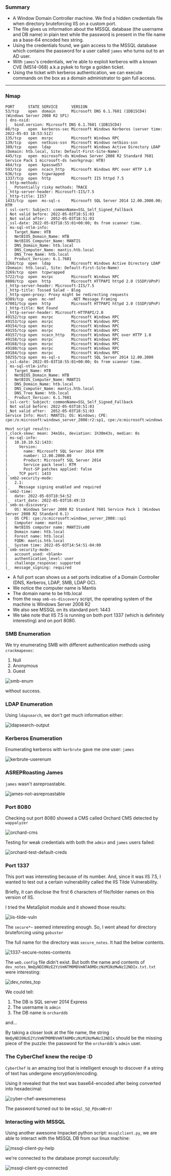 ### Summary
- A Window Domain Controller machine. We find a hidden credentials file when directory bruteforcing IIS on a custom port.
- The file gives us information about the MSSQL database (the username and DB name) in plain text while the password is present in the file name as a base-64 encoded hex string.
- Using the credentials found, we gain access to the MSSQL database which contains the password for a user called `james` who turns out to an AD user.
- With `james`'s credentials, we're able to exploit kerberos with a known CVE (MS14-068) a.k.a pykek to forge a golden ticket.
- Using the ticket with kerberos authentication, we can execute commands on the box as a domain administrator to gain full access.

---

### Nmap
```
PORT      STATE SERVICE      VERSION
53/tcp    open  domain       Microsoft DNS 6.1.7601 (1DB15CD4) (Windows Server 2008 R2 SP1)
| dns-nsid: 
|_  bind.version: Microsoft DNS 6.1.7601 (1DB15CD4)
88/tcp    open  kerberos-sec Microsoft Windows Kerberos (server time: 2022-05-03 18:53:51Z)
135/tcp   open  msrpc        Microsoft Windows RPC
139/tcp   open  netbios-ssn  Microsoft Windows netbios-ssn
389/tcp   open  ldap         Microsoft Windows Active Directory LDAP (Domain: htb.local, Site: Default-First-Site-Name)
445/tcp   open  microsoft-ds Windows Server 2008 R2 Standard 7601 Service Pack 1 microsoft-ds (workgroup: HTB)
464/tcp   open  kpasswd5?
593/tcp   open  ncacn_http   Microsoft Windows RPC over HTTP 1.0
636/tcp   open  tcpwrapped
1337/tcp  open  http         Microsoft IIS httpd 7.5
| http-methods: 
|_  Potentially risky methods: TRACE
|_http-server-header: Microsoft-IIS/7.5
|_http-title: IIS7
1433/tcp  open  ms-sql-s     Microsoft SQL Server 2014 12.00.2000.00; RTM
| ssl-cert: Subject: commonName=SSL_Self_Signed_Fallback
| Not valid before: 2022-05-03T18:51:03
|_Not valid after:  2052-05-03T18:51:03
|_ssl-date: 2022-05-03T18:55:01+00:00; 0s from scanner time.
| ms-sql-ntlm-info: 
|   Target_Name: HTB
|   NetBIOS_Domain_Name: HTB
|   NetBIOS_Computer_Name: MANTIS
|   DNS_Domain_Name: htb.local
|   DNS_Computer_Name: mantis.htb.local
|   DNS_Tree_Name: htb.local
|_  Product_Version: 6.1.7601
3268/tcp  open  ldap         Microsoft Windows Active Directory LDAP (Domain: htb.local, Site: Default-First-Site-Name)
3269/tcp  open  tcpwrapped
5722/tcp  open  msrpc        Microsoft Windows RPC
8080/tcp  open  http         Microsoft HTTPAPI httpd 2.0 (SSDP/UPnP)
|_http-server-header: Microsoft-IIS/7.5
|_http-title: Tossed Salad - Blog
|_http-open-proxy: Proxy might be redirecting requests
9389/tcp  open  mc-nmf       .NET Message Framing
47001/tcp open  http         Microsoft HTTPAPI httpd 2.0 (SSDP/UPnP)
|_http-title: Not Found
|_http-server-header: Microsoft-HTTPAPI/2.0
49152/tcp open  msrpc        Microsoft Windows RPC
49153/tcp open  msrpc        Microsoft Windows RPC
49154/tcp open  msrpc        Microsoft Windows RPC
49155/tcp open  msrpc        Microsoft Windows RPC
49157/tcp open  ncacn_http   Microsoft Windows RPC over HTTP 1.0
49158/tcp open  msrpc        Microsoft Windows RPC
49168/tcp open  msrpc        Microsoft Windows RPC
49180/tcp open  msrpc        Microsoft Windows RPC
49184/tcp open  msrpc        Microsoft Windows RPC
50255/tcp open  ms-sql-s     Microsoft SQL Server 2014 12.00.2000
|_ssl-date: 2022-05-03T18:55:01+00:00; 0s from scanner time.
| ms-sql-ntlm-info: 
|   Target_Name: HTB
|   NetBIOS_Domain_Name: HTB
|   NetBIOS_Computer_Name: MANTIS
|   DNS_Domain_Name: htb.local
|   DNS_Computer_Name: mantis.htb.local
|   DNS_Tree_Name: htb.local
|_  Product_Version: 6.1.7601
| ssl-cert: Subject: commonName=SSL_Self_Signed_Fallback
| Not valid before: 2022-05-03T18:51:03
|_Not valid after:  2052-05-03T18:51:03
Service Info: Host: MANTIS; OS: Windows; CPE: cpe:/o:microsoft:windows_server_2008:r2:sp1, cpe:/o:microsoft:windows

Host script results:
|_clock-skew: mean: 34m16s, deviation: 1h30m43s, median: 0s
| ms-sql-info: 
|   10.10.10.52:1433: 
|     Version: 
|       name: Microsoft SQL Server 2014 RTM
|       number: 12.00.2000.00
|       Product: Microsoft SQL Server 2014
|       Service pack level: RTM
|       Post-SP patches applied: false
|_    TCP port: 1433
| smb2-security-mode: 
|   2.1: 
|_    Message signing enabled and required
| smb2-time: 
|   date: 2022-05-03T18:54:52
|_  start_date: 2022-05-03T18:49:33
| smb-os-discovery: 
|   OS: Windows Server 2008 R2 Standard 7601 Service Pack 1 (Windows Server 2008 R2 Standard 6.1)
|   OS CPE: cpe:/o:microsoft:windows_server_2008::sp1
|   Computer name: mantis
|   NetBIOS computer name: MANTIS\x00
|   Domain name: htb.local
|   Forest name: htb.local
|   FQDN: mantis.htb.local
|_  System time: 2022-05-03T14:54:51-04:00
| smb-security-mode: 
|   account_used: <blank>
|   authentication_level: user
|   challenge_response: supported
|_  message_signing: required
```

- A full port scan shows us a set ports indicative of a Domain Controller (DNS, Kerberos, LDAP, SMB, LDAP GC).
- We notice the computer name is Mantis
- The domain name to be htb.local
- from the `nmap` `smb-os-discovery` script, the operating system of the machine is Windows Server 2008 R2
- We also see MSSQL on its standard port: 1443
- We take note that IIS 7.5 is running on both port 1337 (which is definitely interesting) and on port 8080.

### SMB Enumeration
We try enumerating SMB with different authentication methods using `crackmapexec`:
1. Null
2. Anonymous
3. Guest

![smb-enum](smb-enum.jpg)

without success.

### LDAP Enumeration
Using `ldapsearch`, we don't get much information either:

![ldapsearch-output](ldapsearch-output.jpg)

### Kerberos Enumeration
Enumerating kerberos with `kerbrute` gave me one user: `james`

![kerbrute-userenum](kerbrute-userenum.jpg)

### ASREPRoasting James
`james` wasn't asreproastable.

![james-not-asreproastable](james-not-asreproastable.jpg)

### Port 8080
Checking out port 8080 showed a CMS called Orchard CMS detected by `wappalyzer`

![orchard-cms](orchard-cms.jpg)

Testing for weak credentials with both the `admin` and `james` users failed:

![orchard-test-default-creds](orchard-test-default-creds.jpg)

### Port 1337
This port was interesting because of its number. And, since it was IIS 7.5, I wanted to test out a certain vulnerability called the IIS Tilde Vulnerability.

Briefly, it can disclose the first 6 characters of file/folder names on this version of IIS.

I tried the MetaSploit module and it showed those results:

![iis-tilde-vuln](iis-tilde-vuln.jpg)

The `secure*~` seemed interesting enough. So, I went ahead for directory bruteforcing using `gobuster`

The full name for the directory was `secure_notes`. It had the below contents.

![1337-secure-notes-contents](1337-secure-notes-contents.jpg)

The `web.config` file didn't exist. But both the name and contents of `dev_notes_NmQyNDI0NzE2YzVmNTM0MDVmNTA0MDczNzM1NzMwNzI2NDIx.txt.txt` were interesting:

![dev_notes_top](dev_notes_top.jpg)

We could tell:
1. The DB is SQL server 2014 Express
2. The username is `admin`
3. The DB name is `orcharddb`

and...

By taking a closer look at the file name, the string `NmQyNDI0NzE2YzVmNTM0MDVmNTA0MDczNzM1NzMwNzI2NDIx` should be the missing piece of the puzzle: the password for the `orcharddb`'s `admin` user.

### The CyberChef knew the recipe :D
`CyberChef` is an amazing tool that is intelligent enough to discover if a string of text has undergone encryption/encoding.

Using it revealed that the text was base64-encoded after being converted into hexadecimal:

![cyber-chef-awesomeness](cyber-chef-awesomeness.jpg)

The password turned out to be `m$$ql_S@_P@ssW0rd!`

### Interacting with MSSQL
Using another awesome Impacket python script: `mssqlclient.py`, we are able to interact with the MSSQL DB from our linux machine:

![mssql-client-py-help](mssql-client-py-help.jpg)

we're connected to the database prompt successfully:

![mssql-client-py-connected](mssql-client-py-connected.jpg)